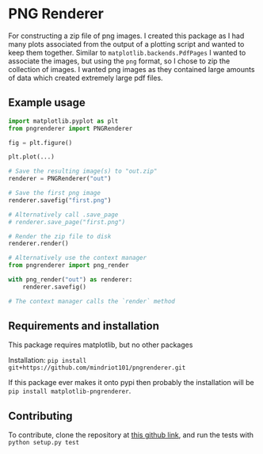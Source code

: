 # PNG Renderer

For constructing a zip file of png images. I created this package as I had many plots associated from the output of a plotting script and wanted to keep them together. Similar to `matplotlib.backends.PdfPages` I wanted to associate the images, but using the `png` format, so I chose to zip the collection of images. I wanted png images as they contained large amounts of data which created extremely large pdf files.

## Example usage

``` python
import matplotlib.pyplot as plt
from pngrenderer import PNGRenderer

fig = plt.figure()

plt.plot(...)

# Save the resulting image(s) to "out.zip"
renderer = PNGRenderer("out")

# Save the first png image
renderer.savefig("first.png")

# Alternatively call .save_page
# renderer.save_page("first.png")

# Render the zip file to disk
renderer.render()

# Alternatively use the context manager
from pngrenderer import png_render

with png_render("out") as renderer:
    renderer.savefig()

# The context manager calls the `render` method
```


## Requirements and installation

This package requires matplotlib, but no other packages

Installation: `pip install git+https://github.com/mindriot101/pngrenderer.git`

If this package ever makes it onto pypi then probably the installation will be `pip install matplotlib-pngrenderer`.

## Contributing

To contribute, clone the repository at [this github link](https://github.com/mindriot101/matplotlib-pngrenderer), and run the tests with `python setup.py test`
